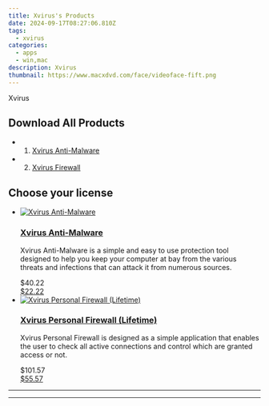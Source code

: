 ```yaml
---
title: Xvirus's Products
date: 2024-09-17T08:27:06.810Z
tags: 
  - xvirus
categories: 
  - apps
  - win,mac
description: Xvirus
thumbnail: https://www.macxdvd.com/face/videoface-fift.png
---
```


Xvirus

<!--__INIT__BEGIN__TAG__PRODUCTS__LIST__-->

## Download All Products

- 1. [Xvirus Anti-Malware](https://tools.techidaily.com/xvirus/antimalware/)
- 2. [Xvirus Firewall](https://tools.techidaily.com/xvirus/firewall/)<!--__INIT__END__TAG__PRODUCTS__LIST__-->

<!--__INIT__BEGIN__TAG__FEED_PRODUCTS__LIST__-->
## Choose your license

<div class="home-content-container">
  <ul class="home-article-list">
    <li class="home-article-item flex flex-row feedProduct">
      <div class="basis-1/3 lg:basis-1/4 xl:basis-1/5 relative flex justify-center items-center overflow-hidden">
                <a href="https://secure.2checkout.com/order/cart.php?PRODS=4708122&amp;QTY=1&amp;AFFILIATE=108875" class="w-24 h-24 md:w-28 md:h-28 lg:w-32 lg:h-32 xl:w-42 xl:h-42 max-w-24 max-h-24 md:max-w-28 md:max-h-28 lg:max-w-32 lg:max-h-32 xl:max-w-42 xl:max-h-42 -pt-2">
          <img src="https://secure.2checkout.com/images/merchant/03bc8e45ce4903b86f933ebb1fedbc44/products/0.jpg" alt="Xvirus Anti-Malware" class="relative w-full h-full rounded-full object-cover dark:brightness-75 -mt-4 p-4">
        </a>
              </div>
      <div class="flex flex-col gap-5 px-7 pb-7 basis-2/3 lg:basis-3/4 xl:basis-4/5  pt-5">
        <h3 class="home-article-title"><a href="https://secure.2checkout.com/order/cart.php?PRODS=4708122&amp;QTY=1&amp;AFFILIATE=108875">Xvirus Anti-Malware</a></h3>
        <div class="home-article-content markdown-body">
                  <html><head></head><body><p>Xvirus Anti-Malware is a simple and easy to use protection tool designed to help you keep your computer at bay from the various threats and infections that can attack it from numerous sources.</p></body></html>                </div>
        <div class="flex flex-row feedProduct-Price">
          <div class="feedProduct-Price--Old">
            <span class="feedProduct-Price--Currency">$</span>40<span class="feedProduct-Price--Cents">.22</span>
          </div>
          <div class="">
            <a href="https://secure.2checkout.com/order/cart.php?PRODS=4708122&amp;QTY=1&amp;AFFILIATE=108875">
            <span class="feedProduct-Price--Currency">$</span>22<span class="feedProduct-Price--Cents">.22</span>
            </a>
          </div>
        </div>
      </div>
    </li>
    <li class="home-article-item flex flex-row feedProduct">
      <div class="basis-1/3 lg:basis-1/4 xl:basis-1/5 relative flex justify-center items-center overflow-hidden">
                <a href="https://secure.2checkout.com/order/cart.php?PRODS=4698670&amp;QTY=1&amp;AFFILIATE=108875" class="w-24 h-24 md:w-28 md:h-28 lg:w-32 lg:h-32 xl:w-42 xl:h-42 max-w-24 max-h-24 md:max-w-28 md:max-h-28 lg:max-w-32 lg:max-h-32 xl:max-w-42 xl:max-h-42 -pt-2">
          <img src="https://secure.2checkout.com/images/merchant/03bc8e45ce4903b86f933ebb1fedbc44/products/00.jpg" alt="Xvirus Personal Firewall (Lifetime)" class="relative w-full h-full rounded-full object-cover dark:brightness-75 -mt-4 p-4">
        </a>
              </div>
      <div class="flex flex-col gap-5 px-7 pb-7 basis-2/3 lg:basis-3/4 xl:basis-4/5  pt-5">
        <h3 class="home-article-title"><a href="https://secure.2checkout.com/order/cart.php?PRODS=4698670&amp;QTY=1&amp;AFFILIATE=108875">Xvirus Personal Firewall (Lifetime)</a></h3>
        <div class="home-article-content markdown-body">
                  <html><head></head><body><p>Xvirus Personal Firewall is designed as a simple application that enables the user to check all active connections and control which are granted access or not.</p>
</body></html>                </div>
        <div class="flex flex-row feedProduct-Price">
          <div class="feedProduct-Price--Old">
            <span class="feedProduct-Price--Currency">$</span>101<span class="feedProduct-Price--Cents">.57</span>
          </div>
          <div class="">
            <a href="https://secure.2checkout.com/order/cart.php?PRODS=4698670&amp;QTY=1&amp;AFFILIATE=108875">
            <span class="feedProduct-Price--Currency">$</span>55<span class="feedProduct-Price--Cents">.57</span>
            </a>
          </div>
        </div>
      </div>
    </li>
  </ul>
</div>

<hr><!--__INIT__END__TAG__FEED_PRODUCTS__LIST__-->

<hr>

<ins class="adsbygoogle"
      style="display:block"
      data-ad-client="ca-pub-7571918770474297"
      data-ad-slot="8358498916"
      data-ad-format="auto"
      data-full-width-responsive="true"></ins>



